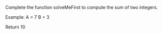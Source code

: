 Complete the function solveMeFirst to compute the sum of two integers.

Example:
A = 7
B = 3

Return 10